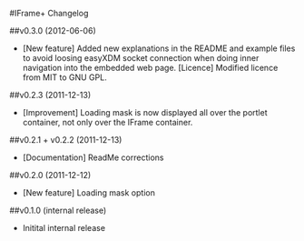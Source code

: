 #IFrame+ Changelog


##v0.3.0 (2012-06-06)

* [New feature] Added new explanations in the README and example files to avoid loosing easyXDM socket connection when doing 
  inner navigation into the embedded web page.
  [Licence] Modified licence from MIT to GNU GPL.

##v0.2.3 (2011-12-13)

* [Improvement] Loading mask is now displayed all over the portlet container, not only over the IFrame container.

##v0.2.1 + v0.2.2 (2011-12-13)

* [Documentation] ReadMe corrections

##v0.2.0 (2011-12-12)

* [New feature] Loading mask option

##v0.1.0 (internal release)

* Initital internal release